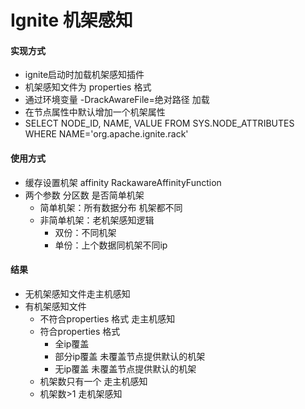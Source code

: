# Ignite 机架感知

#### 实现方式

+ ignite启动时加载机架感知插件  
+ 机架感知文件为 properties 格式
+ 通过环境变量 -DrackAwareFile=绝对路径 加载
+ 在节点属性中默认增加一个机架属性
+ SELECT NODE_ID, NAME, VALUE FROM SYS.NODE_ATTRIBUTES WHERE NAME='org.apache.ignite.rack'

#### 使用方式
+ 缓存设置机架 affinity RackawareAffinityFunction
+ 两个参数 分区数 是否简单机架
    + 简单机架：所有数据分布 机架都不同
    + 非简单机架：老机架感知逻辑
        + 双份：不同机架
        + 单份：上个数据同机架不同ip
        
#### 结果
+ 无机架感知文件走主机感知
+ 有机架感知文件
    + 不符合properties 格式 走主机感知
    + 符合properties 格式
        + 全ip覆盖 
        + 部分ip覆盖 未覆盖节点提供默认的机架
        + 无ip覆盖 未覆盖节点提供默认的机架
    + 机架数只有一个 走主机感知
    + 机架数>1 走机架感知
        